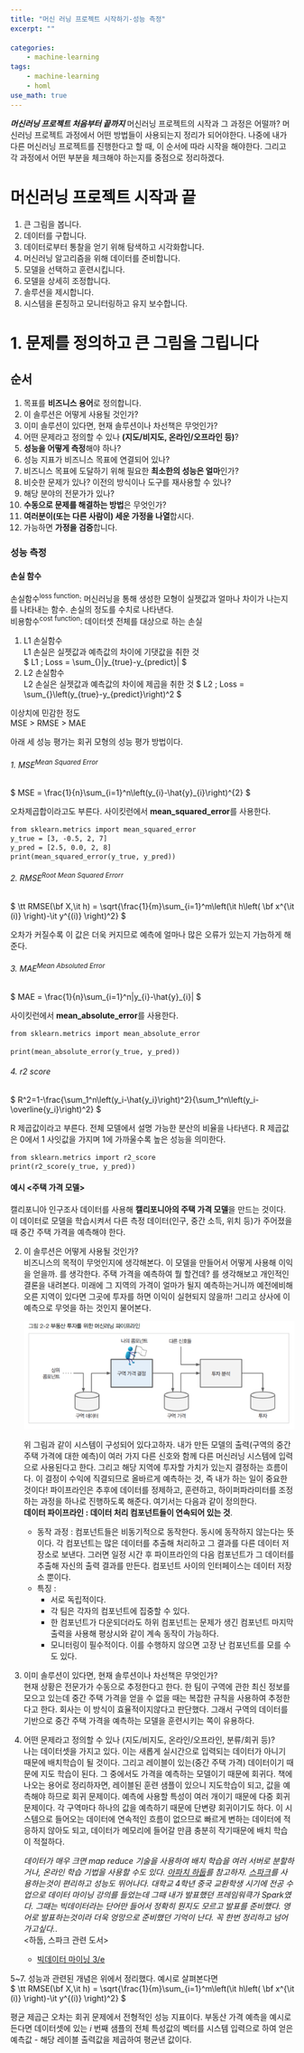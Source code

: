 ```yaml
---
title: "머신 러닝 프로젝트 시작하기-성능 측정"
excerpt: ""

categories:
    - machine-learning
tags:
    - machine-learning
    - homl
use_math: true
---
```


**_머신러닝 프로젝트 처음부터 끝까지_**
머신러닝 프로젝트의 시작과 그 과정은 어떨까?
머신러닝 프로젝트 과정에서 어떤 방법들이 사용되는지 정리가 되어야한다.
나중에 내가 다른 머신러닝 프로젝트를 진행한다고 할 때, 이 순서에 따라 시작을 해야한다.
그리고 각 과정에서 어떤 부분을 체크해야 하는지를 중점으로 정리하겠다.

# 머신러닝 프로젝트 시작과 끝

1.   큰 그림을 봅니다.
2.   데이터를 구합니다.
3.   데이터로부터 통찰을 얻기 위해 탐색하고 시각화합니다.
4.   머신러닝 알고리즘을 위해 데이터를 준비합니다.
5.   모델을 선택하고 훈련시킵니다.
6.   모델을 상세히 조정합니다.
7.   솔루션을 제시합니다.
8.   시스템을 론칭하고 모니터링하고 유지 보수합니다.

# 1. 문제를 정의하고 큰 그림을 그립니다

## 순서

1.   목표를 **비즈니스 용어**로 정의합니다.
2.   이 솔루션은 어떻게 사용될 것인가?
3.   이미 솔루션이 있다면, 현재 솔루션이나 차선책은 무엇인가?
4.   어떤 문제라고 정의할 수 있나 **(지도/비지도, 온라인/오프라인 등)**?
5.   **성능을 어떻게 측정**해야 하나?
6.   성능 지표가 비즈니스 목표에 연결되어 있나?
7.   비즈니스 목표에 도달하기 위해 필요한 **최소한의 성능은 얼마**인가?
8.   비슷한 문제가 있나? 이전의 방식이나 도구를 재사용할 수 있나?
9.   해당 분야의 전문가가 있나?
10.   **수동으로 문제를 해결하는 방법**은 무엇인가?
11.   **여러분이(또는 다른 사람이) 세운 가정을 나열**합시다.
12.   가능하면 **가정을 검증**합니다.

### 성능 측정
#### 손실 함수  

손실함수<sup>loss function</sup>: 머신러닝을 통해 생성한 모형이 실젯값과 얼마나 차이가 나는지를 나타내는 함수. 손실의 정도를 수치로 나타낸다.    
비용함수<sup>cost function</sup>: 데이터셋 전체를 대상으로 하는 손실    

1. L1 손실함수    
    L1 손실은 실젯값과 예측값의 차이에 기댓값을 취한 것    
$ L1 \; Loss = \sum_{}|y_{true}-y_{predict}| $
2. L2 손실함수    
    L2 손실은 실젯값과 예측값의 차이에 제곱을 취한 것
$ L2 \; Loss = \sum_{}\left(y_{true}-y_{predict}\right)^2 $

이상치에 민감한 정도    
MSE > RMSE > MAE

아래 세 성능 평가는 회귀 모형의 성능 평가 방법이다.

###### 1. MSE<sup>Mean Squared Error</sup>

$ MSE = \frac{1}{n}\sum_{i=1}^n\left(y_{i}-\hat{y}_{i}\right)^{2} $

오차제곱합이라고도 부른다. 사이킷런에서 **mean_squared_error**를 사용한다.

```
from sklearn.metrics import mean_squared_error
y_true = [3, -0.5, 2, 7]
y_pred = [2.5, 0.0, 2, 8]
print(mean_squared_error(y_true, y_pred))
```

###### 2. RMSE<sup>Root Mean Squared Errorr</sup>
$ \tt  RMSE(\bf X,\it h) = \sqrt{\frac{1}{m}\sum_{i=1}^m\left(\it h\left( \bf x^{\it (i)} \right)-\it y^{(i)} \right)^2} $

오차가 커질수록 이 값은 더욱 커지므로 예측에 얼마나 많은 오류가 있는지 가늠하게 해준다.

###### 3. MAE<sup>Mean Absoluted Error</sup>
$ MAE = \frac{1}{n}\sum_{i=1}^n|y_{i}-\hat{y}_{i}| $

사이킷런에서 **mean_absolute_error**를 사용한다.

```
from sklearn.metrics import mean_absolute_error

print(mean_absolute_error(y_true, y_pred))
```

###### 4. r2 score    
$ R^2=1-\frac{\sum_1^n\left(y_i-\hat{y_i}\right)^2}{\sum_1^n\left(y_i-\overline{y_i}\right)^2} $

R 제곱값이라고 부른다. 전체 모델에서 설명 가능한 분산의 비율을 나타낸다. R 제곱값은 0에서 1 사잇값을 가지며 1에 가까울수록 높은 성능을 의미한다.

```
from sklearn.metrics import r2_score
print(r2_score(y_true, y_pred))
```

#### 예시 <주택 가격 모델>

캘리포니아 인구조사 데이터를 사용해 **캘리포니아의 주택 가격 모델**을 만드는 것이다. 이 데이터로 모델을 학습시켜서 다른 측정 데이터(인구, 중간 소득, 위치 등)가 주어졌을 때 중간 주택 가격을 예측해야 한다.

2. 이 솔루션은 어떻게 사용될 것인가?    
    비즈니스의 목적이 무엇인지에 생각해본다. 이 모델을 만들어서 어떻게 사용해 이익을 얻을까. 를 생각한다. 주택 가격을 예측하여 뭘 할건데? 를 생각해보고 개인적인 결론을 내려본다. 미래에 그 지역의 가격이 얼마가 될지 예측하는거니까 예전에비해 오른 지역이 있다면 그곳에 투자를 하면 이익이 실현되지 않을까! 그리고 상사에 이 예측으로 무엇을 하는 것인지 물어본다.

    <img src="/assets/images/ml04_1/1.png">

    위 그림과 같이 시스템이 구성되어 있다고하자. 내가 만든 모델의 출력(구역의 중간 주택 가격에 대한 예측)이 여러 가지 다른 신호와 함께 다른 머신러닝 시스템에 입력으로 사용된다고 한다. 그리고 해당 지역에 투자할 가치가 있는지 결정하는 흐름이다. 이 결정이 수익에 직결되므로 올바르게 예측하는 것, 즉 내가 하는 일이 중요한 것이다!
    파이프라인은 추후에 데이터를 정제하고, 훈련하고, 하이퍼파라미터를 조정하는 과정을 하나로 진행하도록 해준다. 여기서는 다음과 같이 정의한다.    
    **데이터 파이프라인 : 데이터 처리 컴포넌트들이 연속되어 있는 것**.   
    * 동작 과정 : 컴포넌트들은 비동기적으로 동작한다. 동시에 동작하지 않는다는 뜻이다. 각 컴포넌트는 많은 데이터를 추출해 처리하고 그 결과를 다른 데이터 저장소로 보낸다. 그러면 일정 시간 후 파이프라인의 다음 컴포넌트가 그 데이터를 추출해 자신의 출력 결과를 만든다. 컴포넌트 사이의 인터페이스는 데이터 저장소 뿐이다.    
    * 특징 :
        * 서로 독립적이다.   
        * 각 팀은 각자의 컴포넌트에 집중할 수 있다.
        * 한 컴포넌트가 다운되더라도 하위 컴포넌트는 문제가 생긴 컴포넌트 마지막 출력을 사용해 평상시와 같이 계속 동작이 가능하다.
        * 모니터링이 필수적이다. 이를 수행하지 않으면 고장 난 컴포넌트를 모를 수도 있다.


3. 이미 솔루션이 있다면, 현재 솔루션이나 차선책은 무엇인가?    
    현재 상황은 전문가가 수동으로 추정한다고 한다. 한 팀이 구역에 관한 최신 정보를 모으고 있는데 중간 주택 가격을 얻을 수 없을 때는 복잡한 규칙을 사용하여 추정한다고 한다. 회사는 이 방식이 효율적이지않다고 판단했다. 그래서 구역의 데이터를 기반으로 중간 주택 가격을 예측하는 모델을 훈련시키는 쪽이 유용하다.


4. 어떤 문제라고 정의할 수 있나 (지도/비지도, 온라인/오프라인, 분류/회귀 등)?    
    나는 데이터셋을 가지고 있다. 이는 새롭게 실시간으로 입력되는 데이터가 아니기 때문에 배치학습이 될 것이다. 그리고 레이블이 있는(중간 주택 가격) 데이터이기 때문에 지도 학습이 된다. 그 중에서도 가격을 예측하는 모델이기 때문에 회귀다.
    책에 나오는 용어로 정리하자면, 레이블된 훈련 샘플이 있으니 지도학습이 되고, 값을 예측해야 하므로 회귀 문제이다. 예측에 사용할 특성이 여러 개이기 때문에 다중 회귀문제이다. 각 구역마다 하나의 값을 예측하기 때문에 단변량 회귀이기도 하다. 이 시스템으로 들어오는 데이터에 연속적인 흐름이 없으므로 빠르게 변하는 데이터에 적응하지 않아도 되고, 데이터가 메모리에 들어갈 만큼 충분히 작기때문에 배치 학습이 적절하다.   


    _데이터가 매우 크면 map reduce 기술을 사용하여 배치 학습을 여러 서버로 분할하거나, 온라인 학습 기법을 사용할 수도 있다. [아파치 하둡](http://hadoop.apache.org/)를 참고하자. [스파크](https://spark.apache.org/mllib/)를 사용하는것이 편리하고 성능도 뛰어나다. 대학교 4학년 중국 교환학생 시기에 전공 수업으로 데이터 마이닝 강의를 들었는데 그때 내가 발표했던 프레임워큭가 Spark였다. 그때는 빅데이터라는 단어만 들어서 정확히 뭔지도 모르고 발표를 준비했다. 영어로 발표하는것이라 더욱 엉망으로 준비했던 기억이 난다. 꼭 한번 정리하고 넘어가고싶다._.   
    <하둡, 스파크 관련 도서>
    - [빅데이터 마이닝 3/e](https://www.aladin.co.kr/shop/wproduct.aspx?ItemId=269338163)


5~7. 성능과 관련된 개념은 위에서 정리했다. 예시로 살펴본다면    
    $ \tt  RMSE(\bf X,\it h) = \sqrt{\frac{1}{m}\sum_{i=1}^m\left(\it h\left( \bf x^{\it (i)} \right)-\it y^{(i)} \right)^2} $

평균 제곱근 오차는 회귀 문제에서 전형적인 성능 지표이다. 부동산 가격 예측을 예시로 든다면 데이터셋에 있는 <i>i</i> 번째 샘플의 전체 특성값의 벡터를 시스템 입력으로 하여 얻은 예측값 - 해당 레이블 출력값을 제곱하여 평균낸 값이다.
